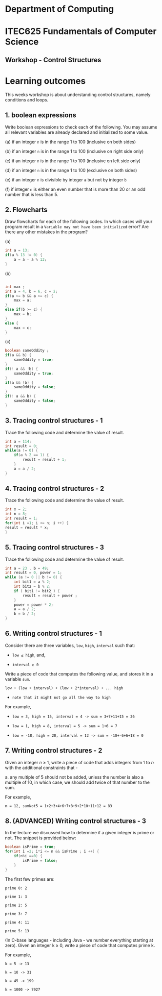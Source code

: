 # Department of Computing
# ITEC625 Fundamentals of Computer Science
## Workshop - Control Structures
# Learning outcomes

This weeks workshop is about understanding control structures, namely conditions and loops.

## 1. boolean expressions

Write boolean expressions to check each of the following. You may assume all relevant variables are already declared and initialized to some value.

(a) if an integer `n` is in the range 1 to 100 (inclusive on both sides)

(b) if an integer `n` is in the range 1 to 100 (inclusive on right side only)

(c) if an integer `n` is in the range 1 to 100 (inclusive on left side only)

(d) if an integer `n` is in the range 1 to 100 (exclusive on both sides)

(e) if an integer `n` is divisible by integer `a` but not by integer `b`

(f) if integer `n` is either an even number that is more than 20 or an odd number that is less than 5.

## 2. Flowcharts

Draw flowcharts for each of the following codes. In which cases will your program result in a `Variable may not have been initialized` error? Are there any other mistakes in the program?

(a)

```java
int a = 13;
if(a % 13 != 0) {
    a = a - a % 13;
}
```
(b)

```java

int max ;
int a = 4, b = 6, c = 2;
if(a >= b && a >= c) {
    max = a;
}
else if(b >= c) {
    max = b;
}
else {
    max = c;
}
```
(c)

```java
boolean sameOddity ;
if(a && b) {
    sameOddity = true;
}
if(! a && !b) {
    sameOddity = true;
}
if(a && !b) {
    sameOddity = false;
}
if(! a && b) {
    sameOddity = false;
}
```
## 3. Tracing control structures - 1 

Trace the following code and determine the value of result.

```java
int a = 114;
int result = 0;
while(a != 0) {
    if(a % 2 == 1) {
        result = result + 1;
    }
    a = a / 2;
}
```
## 4. Tracing control structures - 2 

Trace the following code and determine the value of result.

```java
int x = 2;
int n = 8;
int result = 1;
for(int i =1; i <= n; i ++) {
result = result * x;
}
```
## 5. Tracing control structures - 3 

Trace the following code and determine the value of result.

```java
int a = 23 , b = 49;
int result = 0, power = 1;
while (a != 0 || b != 0) {
    int bit1 = a % 2;
    int bit2 = b % 2;
    if ( bit1 != bit2 ) {
        result = result + power ;
    }
    power = power * 2;
    a = a / 2;
    b = b / 2;
}
```
## 6. Writing control structures - 1

Consider there are three variables, `low`, `high`, `interval` such that:

* `low ≤ high`, and,

* `interval ≥ 0`

Write a piece of code that computes the following value, and stores it in a variable `sum`.

`low + (low + interval) + (low + 2*interval) + ... high`

* `note that it might not go all the way to high`

For example,

* `low = 3, high = 15, interval = 4 -> sum = 3+7+11+15 = 36`

* `low = 1, high = 8, interval = 5 -> sum = 1+6 = 7`

* `low = -18, high = 20, interval = 12 -> sum = -18+-6+6+18 = 0`

## 7. Writing control structures - 2

Given an integer *n* ≥ 1, write a piece of code that adds integers from 1 to *n* with the additional constraints that -

a. any multiple of 5 should not be added, unless the number is also a multiple of 10, in which case, we should add twice of that number to the sum.

For example,

`n = 12, sumNot5 = 1+2+3+4+6+7+8+9+2*10+11+12 = 83`

## 8. (ADVANCED) Writing control structures - 3

In the lecture we discussed how to determine if a given integer is prime or not. The snippet is provided below:

```java
boolean isPrime = true;
for(int i =2; i*i <= n && isPrime ; i ++) {
    if(n%i ==0) {
        isPrime = false;
    }
}
```
The first few primes are:

`prime 0: 2`

`prime 1: 3`

`prime 2: 5`

`prime 3: 7`

`prime 4: 11`

`prime 5: 13`

(In C-base languages - including Java - we number everything starting at zero).
Given an integer k ≥ 0, write a piece of code that computes prime k.

For example,

`k = 5 -> 13`

`k = 10 -> 31`

`k = 45 -> 199`

`k = 1000 -> 7927`


